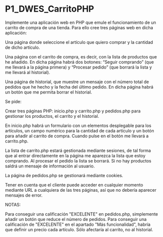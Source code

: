 # P1_DWES_CarritoPHP

Implemente una aplicación web en PHP que emule el funcionamiento de un carrito de compra de una tienda. Para ello cree tres páginas web en dicha aplicación:

Una página donde seleccione el artículo que quiero comprar y la cantidad de dicho artículo.

Una página con el carrito de compra, es decir, con la lista de productos que he añadido. En dicha página habrá dos botones: “Seguir comprando” (que me llevará a la página primera) y “Procesar pedido” (que borrará la lista y me llevará al historial).

Una página de historial, que muestre un mensaje con el número total de pedidos que he hecho y la fecha del último pedido. En dicha página habrá un botón que me permita borrar el historial.

Se pide:

Crear tres páginas PHP: inicio.php y carrito.php y pedidos.php para gestionar los productos, el carrito y el historial.

En inicio.php habrá un formulario con un elementos desplegable para los artículos, un campo numérico para la cantidad de cada artículo y un botón para añadir al carrito de compra. Cuando pulse en el botón me llevará a carrito.php.

La lista de carrito.php estará gestionada mediante sesiones, de tal forma que al entrar directamente en la página me aparezca la lista que estoy comprando. Al procesar el pedido la lista se borrará. Si no hay productos saldrá un mensaje de información al usuario.

La página de pedidos.php se gestionará mediante cookies.

Tener en cuenta que el cliente puede acceder en cualquier momento mediante URL a cualquiera de las tres páginas, así que no debería aparecer mensajes de error.

NOTAS:

Para conseguir una calificación "EXCELENTE" en pedidos.php, simplemente añadir un botón que reduce el número de pedidos.
Para conseguir una calificación de "EXCELENTE" en el apartado "Más funcionalidad", habría que definir un precio cada artículo. Sólo afectaría al carrito, no al historial. 
